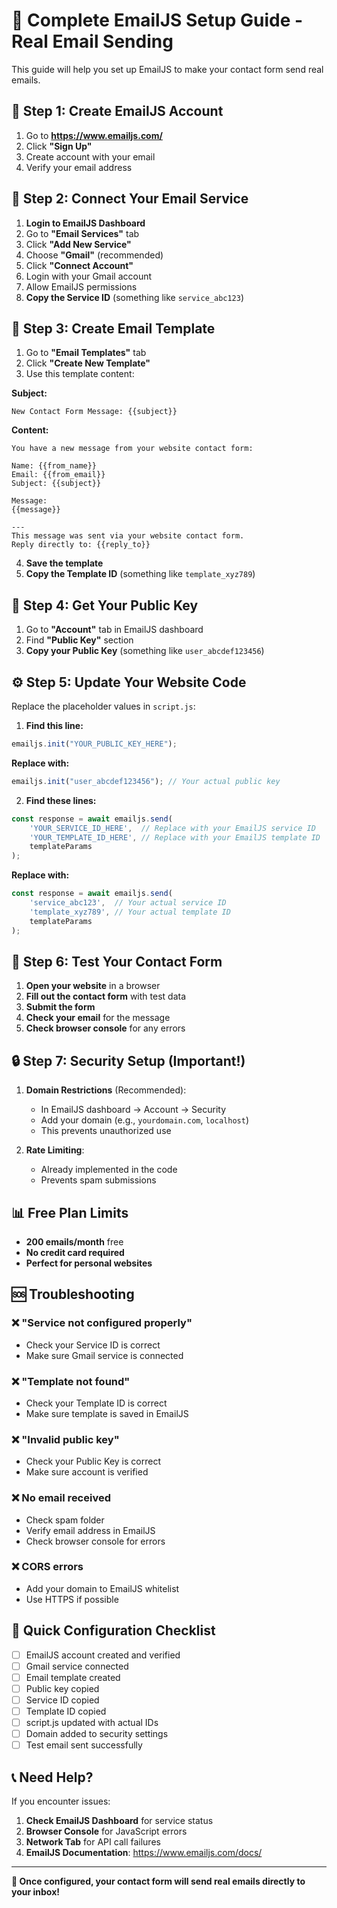 # 📧 Complete EmailJS Setup Guide - Real Email Sending

This guide will help you set up EmailJS to make your contact form send real emails.

## 🚀 Step 1: Create EmailJS Account

1. Go to **https://www.emailjs.com/**
2. Click **"Sign Up"** 
3. Create account with your email
4. Verify your email address

## 📧 Step 2: Connect Your Email Service

1. **Login to EmailJS Dashboard**
2. Go to **"Email Services"** tab
3. Click **"Add New Service"**
4. Choose **"Gmail"** (recommended)
5. Click **"Connect Account"**
6. Login with your Gmail account
7. Allow EmailJS permissions
8. **Copy the Service ID** (something like `service_abc123`)

## 📝 Step 3: Create Email Template

1. Go to **"Email Templates"** tab
2. Click **"Create New Template"**
3. Use this template content:

**Subject:**
```
New Contact Form Message: {{subject}}
```

**Content:**
```
You have a new message from your website contact form:

Name: {{from_name}}
Email: {{from_email}}
Subject: {{subject}}

Message:
{{message}}

---
This message was sent via your website contact form.
Reply directly to: {{reply_to}}
```

4. **Save the template**
5. **Copy the Template ID** (something like `template_xyz789`)

## 🔑 Step 4: Get Your Public Key

1. Go to **"Account"** tab in EmailJS dashboard
2. Find **"Public Key"** section
3. **Copy your Public Key** (something like `user_abcdef123456`)

## ⚙️ Step 5: Update Your Website Code

Replace the placeholder values in `script.js`:

1. **Find this line:**
```javascript
emailjs.init("YOUR_PUBLIC_KEY_HERE");
```
**Replace with:**
```javascript
emailjs.init("user_abcdef123456"); // Your actual public key
```

2. **Find these lines:**
```javascript
const response = await emailjs.send(
    'YOUR_SERVICE_ID_HERE',  // Replace with your EmailJS service ID
    'YOUR_TEMPLATE_ID_HERE', // Replace with your EmailJS template ID
    templateParams
);
```
**Replace with:**
```javascript
const response = await emailjs.send(
    'service_abc123',  // Your actual service ID
    'template_xyz789', // Your actual template ID
    templateParams
);
```

## 🧪 Step 6: Test Your Contact Form

1. **Open your website** in a browser
2. **Fill out the contact form** with test data
3. **Submit the form**
4. **Check your email** for the message
5. **Check browser console** for any errors

## 🔒 Step 7: Security Setup (Important!)

1. **Domain Restrictions** (Recommended):
   - In EmailJS dashboard → Account → Security
   - Add your domain (e.g., `yourdomain.com`, `localhost`)
   - This prevents unauthorized use

2. **Rate Limiting**:
   - Already implemented in the code
   - Prevents spam submissions

## 📊 Free Plan Limits

- **200 emails/month** free
- **No credit card required**
- **Perfect for personal websites**

## 🆘 Troubleshooting

### ❌ "Service not configured properly"
- Check your Service ID is correct
- Make sure Gmail service is connected

### ❌ "Template not found"
- Check your Template ID is correct
- Make sure template is saved in EmailJS

### ❌ "Invalid public key"
- Check your Public Key is correct
- Make sure account is verified

### ❌ No email received
- Check spam folder
- Verify email address in EmailJS
- Check browser console for errors

### ❌ CORS errors
- Add your domain to EmailJS whitelist
- Use HTTPS if possible

## 🎯 Quick Configuration Checklist

- [ ] EmailJS account created and verified
- [ ] Gmail service connected
- [ ] Email template created
- [ ] Public key copied
- [ ] Service ID copied  
- [ ] Template ID copied
- [ ] script.js updated with actual IDs
- [ ] Domain added to security settings
- [ ] Test email sent successfully

## 📞 Need Help?

If you encounter issues:

1. **Check EmailJS Dashboard** for service status
2. **Browser Console** for JavaScript errors  
3. **Network Tab** for API call failures
4. **EmailJS Documentation**: https://www.emailjs.com/docs/

---

**🎉 Once configured, your contact form will send real emails directly to your inbox!**
